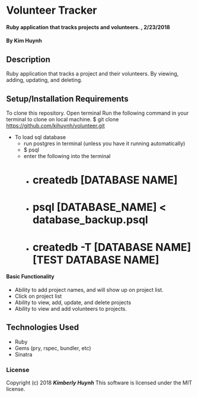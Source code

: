 # Volunteer Tracker

#### Ruby application that tracks projects and volunteers. , 2/23/2018

#### By Kim Huynh

## Description

Ruby application that tracks a project and their volunteers. By viewing, adding, updating, and deleting.

## Setup/Installation Requirements

To clone this repository.
Open terminal
Run the following command in your terminal to clone on local machine.
$ git clone https://github.com/kihuynh/volunteer.git

* To load sql database
  - run postgres in terminal (unless you have it running automatically)
  - $ psql
  - enter the following into the terminal
    - # createdb [DATABASE NAME]
    - # psql [DATABASE_NAME] < database_backup.psql
    - # createdb -T [DATABASE NAME] [TEST DATABASE NAME]

#### Basic Functionality

- Ability to add project names, and will show up on project list.
- Click on project list
- Ability to view, add, update, and delete projects
- Ability to view and add volunteers to projects.

## Technologies Used

* Ruby
* Gems (pry, rspec, bundler, etc)
* Sinatra

### License

Copyright (c) 2018 **_Kimberly Huynh_**
This software is licensed under the MIT license.
